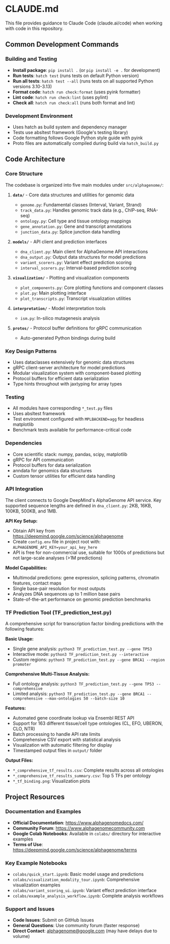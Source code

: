 # CLAUDE.md

This file provides guidance to Claude Code (claude.ai/code) when working with code in this repository.

## Common Development Commands

### Building and Testing
- **Install package**: `pip install .` (or `pip install -e .` for development)
- **Run tests**: `hatch test` (runs tests on default Python version)
- **Run all tests**: `hatch test --all` (runs tests on all supported Python versions 3.10-3.13)
- **Format code**: `hatch run check:format` (uses pyink formatter)
- **Lint code**: `hatch run check:lint` (uses pylint)
- **Check all**: `hatch run check:all` (runs both format and lint)

### Development Environment
- Uses hatch as build system and dependency manager
- Tests use absltest framework (Google's testing library)
- Code formatting follows Google Python style guide with pyink
- Proto files are automatically compiled during build via `hatch_build.py`

## Code Architecture

### Core Structure
The codebase is organized into five main modules under `src/alphagenome/`:

1. **`data/`** - Core data structures and utilities for genomic data
   - `genome.py`: Fundamental classes (Interval, Variant, Strand)
   - `track_data.py`: Handles genomic track data (e.g., ChIP-seq, RNA-seq)
   - `ontology.py`: Cell type and tissue ontology mappings
   - `gene_annotation.py`: Gene and transcript annotations
   - `junction_data.py`: Splice junction data handling

2. **`models/`** - API client and prediction interfaces
   - `dna_client.py`: Main client for AlphaGenome API interactions
   - `dna_output.py`: Output data structures for model predictions
   - `variant_scorers.py`: Variant effect prediction scoring
   - `interval_scorers.py`: Interval-based prediction scoring

3. **`visualization/`** - Plotting and visualization components
   - `plot_components.py`: Core plotting functions and component classes
   - `plot.py`: Main plotting interface
   - `plot_transcripts.py`: Transcript visualization utilities

4. **`interpretation/`** - Model interpretation tools
   - `ism.py`: In-silico mutagenesis analysis

5. **`protos/`** - Protocol buffer definitions for gRPC communication
   - Auto-generated Python bindings during build

### Key Design Patterns
- Uses dataclasses extensively for genomic data structures
- gRPC client-server architecture for model predictions
- Modular visualization system with component-based plotting
- Protocol buffers for efficient data serialization
- Type hints throughout with jaxtyping for array types

### Testing
- All modules have corresponding `*_test.py` files
- Uses absltest framework
- Test environment configured with `MPLBACKEND=agg` for headless matplotlib
- Benchmark tests available for performance-critical code

### Dependencies
- Core scientific stack: numpy, pandas, scipy, matplotlib
- gRPC for API communication
- Protocol buffers for data serialization
- anndata for genomics data structures
- Custom tensor utilities for efficient data handling

### API Integration
The client connects to Google DeepMind's AlphaGenome API service. Key supported sequence lengths are defined in `dna_client.py`: 2KB, 16KB, 100KB, 500KB, and 1MB.

**API Key Setup:**
- Obtain API key from https://deepmind.google.com/science/alphagenome
- Create `config.env` file in project root with: `ALPHAGENOME_API_KEY=your_api_key_here`
- API is free for non-commercial use, suitable for 1000s of predictions but not large-scale analyses (>1M predictions)

**Model Capabilities:**
- Multimodal predictions: gene expression, splicing patterns, chromatin features, contact maps
- Single base-pair resolution for most outputs
- Analyzes DNA sequences up to 1 million base pairs
- State-of-the-art performance on genomic prediction benchmarks

### TF Prediction Tool (TF_prediction_test.py)
A comprehensive script for transcription factor binding predictions with the following features:

**Basic Usage:**
- Single gene analysis: `python3 TF_prediction_test.py --gene TP53`
- Interactive mode: `python3 TF_prediction_test.py --interactive`
- Custom regions: `python3 TF_prediction_test.py --gene BRCA1 --region promoter`

**Comprehensive Multi-Tissue Analysis:**
- Full ontology analysis: `python3 TF_prediction_test.py --gene TP53 --comprehensive`
- Limited analysis: `python3 TF_prediction_test.py --gene BRCA1 --comprehensive --max-ontologies 50 --batch-size 10`

**Features:**
- Automated gene coordinate lookup via Ensembl REST API
- Support for 163 different tissue/cell type ontologies (CL, EFO, UBERON, CLO, NTR)
- Batch processing to handle API rate limits
- Comprehensive CSV export with statistical analysis
- Visualization with automatic filtering for display
- Timestamped output files in `output/` folder

**Output Files:**
- `*_comprehensive_tf_results.csv`: Complete results across all ontologies
- `*_comprehensive_tf_results_summary.csv`: Top 5 TFs per ontology
- `*_tf_binding.png`: Visualization plots

## Project Resources

### Documentation and Examples
- **Official Documentation**: https://www.alphagenomedocs.com/
- **Community Forum**: https://www.alphagenomecommunity.com
- **Google Colab Notebooks**: Available in `colabs/` directory for interactive examples
- **Terms of Use**: https://deepmind.google.com/science/alphagenome/terms

### Key Example Notebooks
- `colabs/quick_start.ipynb`: Basic model usage and predictions
- `colabs/visualization_modality_tour.ipynb`: Comprehensive visualization examples
- `colabs/variant_scoring_ui.ipynb`: Variant effect prediction interface
- `colabs/example_analysis_workflow.ipynb`: Complete analysis workflows

### Support and Issues
- **Code Issues**: Submit on GitHub Issues
- **General Questions**: Use community forum (faster response)
- **Direct Contact**: alphagenome@google.com (may have delays due to volume)